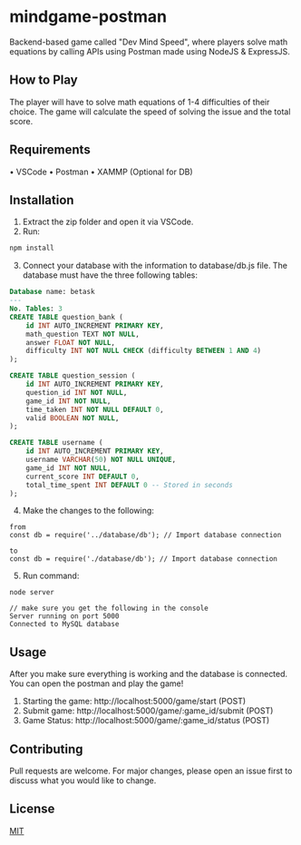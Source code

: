 # mindgame-postman
Backend-based game called "Dev Mind Speed", where players solve math equations by calling APIs using Postman made using NodeJS & ExpressJS.

## How to Play
The player will have to solve math equations of 1-4 difficulties of their choice. The game will calculate the speed of solving the issue and the total score.

## Requirements
• VSCode
• Postman
• XAMMP (Optional for DB)

## Installation
1. Extract the zip folder and open it via VSCode.
2. Run:

```bash
npm install
```
3. Connect your database with the information to database/db.js file. The database must have the three following tables: 
```sql
Database name: betask
---
No. Tables: 3
CREATE TABLE question_bank (
    id INT AUTO_INCREMENT PRIMARY KEY,
    math_question TEXT NOT NULL,
    answer FLOAT NOT NULL,
    difficulty INT NOT NULL CHECK (difficulty BETWEEN 1 AND 4)
);

CREATE TABLE question_session (
    id INT AUTO_INCREMENT PRIMARY KEY,
    question_id INT NOT NULL,
    game_id INT NOT NULL,
    time_taken INT NOT NULL DEFAULT 0,
    valid BOOLEAN NOT NULL,
);

CREATE TABLE username (
    id INT AUTO_INCREMENT PRIMARY KEY,
    username VARCHAR(50) NOT NULL UNIQUE,
    game_id INT NOT NULL,
    current_score INT DEFAULT 0,
    total_time_spent INT DEFAULT 0 -- Stored in seconds
);

```
4. Make the changes to the following:
```text
from
const db = require('../database/db'); // Import database connection

to
const db = require('./database/db'); // Import database connection
```

5. Run command:  
```text
node server

// make sure you get the following in the console
Server running on port 5000
Connected to MySQL database
```

## Usage
After you make sure everything is working and the database is connected. You can open the postman and play the game!
1. Starting the game: http://localhost:5000/game/start (POST)
2. Submit game: http://localhost:5000/game/:game_id/submit (POST)
3. Game Status: http://localhost:5000/game/:game_id/status (POST)


## Contributing
Pull requests are welcome. For major changes, please open an issue first
to discuss what you would like to change.

## License
[MIT](https://choosealicense.com/licenses/mit/)
